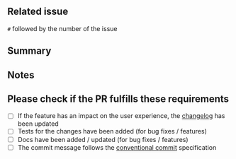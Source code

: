 ## Related issue

`#` followed by the number of the issue

## Summary

## Notes

## Please check if the PR fulfills these requirements

- [ ] If the feature has an impact on the user experience, the [changelog](https://github.com/owkin/connectlib/blob/main/CHANGELOG.md) has been updated
- [ ] Tests for the changes have been added (for bug fixes / features)
- [ ] Docs have been added / updated (for bug fixes / features)
- [ ] The commit message follows the [conventional commit](https://www.conventionalcommits.org/en/v1.0.0/) specification
